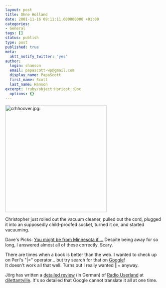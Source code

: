 ```yaml
---
layout: post
title: Ohne Holland
date: 2001-11-16 09:11:11.000000000 +01:00
categories:
- General
tags: []
status: publish
type: post
published: true
meta:
  aktt_notify_twitter: 'yes'
author:
  login: shanson
  email: papascott-wp@gmail.com
  display_name: PapaScott
  first_name: Scott
  last_name: Hanson
excerpt: !ruby/object:Hpricot::Doc
  options: {}
---
```

<p><img src="https://www.papascott.de/wordpress/wp-content/uploads/2001/11/crhhoover.jpg" height="342" width="325" border="0" alt="crhhoover.jpg: " /></p>
<p>Christopher just rolled out the vacuum cleaner, pulled out the cord, plugged it into an supposedly child-proofed socket, turned it on, and started vacuuming. </p>
<p>Dave's Picks: <a href="http://davespicks.com/misc/mightbefrommn.html">You might be from Minnesota if....</a>  Despite being away for so long, I answered almost all of these correctly. Scary.</p>
<p>There are times when a book is better than the web. I wanted to check up on Perl's  "|=" operator... but try search for that on <a href="http://www.google.com/search?q=PapaScott&btnG=Google+Search">Google</a>!<br />
 It doesn't work all that well. Turns out I really wanted ||= anyway.</p>
<p>Jörg has written a <a href="http://dilett.antville.org/20011115/2437/">detailed review</a> (in German) of <a href="http://radio.userland.com">Radio Userland</a> at <a href="http://dilett.antville.org">dilettantville</a>. It's so detailed that Google cannot translate it all at one time.</p>
